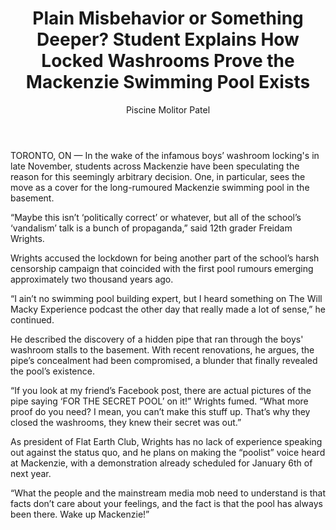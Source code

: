 ﻿---
layout: article
author: "Piscine Molitor Patel"
title: "Plain Misbehavior or Something Deeper? Student Explains How Locked Washrooms Prove the Mackenzie Swimming Pool Exists"
description: "Facts don’t care about your feelings, and the fact is that the pool has always been there."
image: /assets/img/2021-12-12-secret-pool.png
order:
---

TORONTO, ON — In the wake of the infamous boys’ washroom locking's in late November, students across Mackenzie have been speculating the reason for this seemingly arbitrary decision. One, in particular, sees the move as a cover for the long-rumoured Mackenzie swimming pool in the basement.

“Maybe this isn’t ‘politically correct’ or whatever, but all of the school’s ‘vandalism’ talk is a bunch of propaganda,” said 12th grader Freidam Wrights.

Wrights accused the lockdown for being another part of the school’s harsh censorship campaign that coincided with the first pool rumours emerging approximately two thousand years ago.

“I ain’t no swimming pool building expert, but I heard something on The Will Macky Experience podcast the other day that really made a lot of sense,” he continued.

He described the discovery of a hidden pipe that ran through the boys' washroom stalls to the basement. With recent renovations, he argues, the pipe’s concealment had been compromised, a blunder that finally revealed the pool’s existence.

“If you look at my friend’s Facebook post, there are actual pictures of the pipe saying ‘FOR THE SECRET POOL’ on it!” Wrights fumed. “What more proof do you need? I mean, you can’t make this stuff up. That’s why they closed the washrooms, they knew their secret was out.”

As president of Flat Earth Club, Wrights has no lack of experience speaking out against the status quo, and he plans on making the “poolist” voice heard at Mackenzie, with a demonstration already scheduled for January 6th of next year.

“What the people and the mainstream media mob need to understand is that facts don’t care about your feelings, and the fact is that the pool has always been there. Wake up Mackenzie!”

